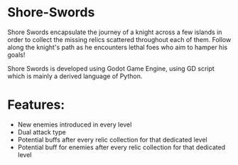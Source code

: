 # Shore-Swords

Shore Swords encapsulate the journey of a knight across a few islands in order to collect the missing relics scattered throughout each of them. Follow along the knight's path as he encounters lethal foes who aim to hamper his goals!

Shore Swords is developed using Godot Game Engine, using GD script which is mainly a derived language of Python.

# Features:
- New enemies introduced in every level
- Dual attack type
- Potential buffs after every relic collection for that dedicated level
- Potential buff for enemies after every relic collection for that dedicated level
